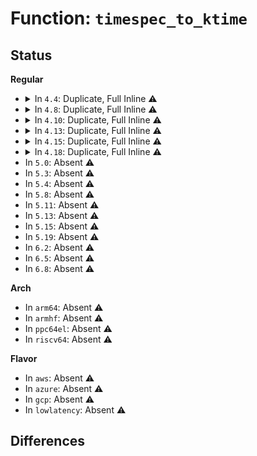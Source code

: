 # Function: <code>timespec_to_ktime</code>

## Status
<b>Regular</b>
<ul>
<li>
<details>
<summary>In <code>4.4</code>: Duplicate, Full Inline ⚠️</summary>

**Collision:** Static Duplication

**Inline:** Full

**Transformation:** False

**Instances:**

```
In kernel/time/hrtimer.c (ffffffff810efe40)
Location: include/linux/ktime.h:81
Inline: True
Inline callers:
  - kernel/time/hrtimer.c:hrtimer_nanosleep
```
```
In kernel/time/posix-timers.c (ffffffff810f11a4)
Location: include/linux/ktime.h:81
Inline: True
Inline callers:
  - kernel/time/posix-timers.c:common_timer_set
  - kernel/time/posix-timers.c:common_timer_set
```
```
In kernel/time/alarmtimer.c (ffffffff810fb2f7)
Location: include/linux/ktime.h:81
Inline: True
Inline callers:
  - kernel/time/alarmtimer.c:alarm_timer_set
  - kernel/time/alarmtimer.c:alarm_timer_set
  - kernel/time/alarmtimer.c:alarm_timer_nsleep
```
```
In kernel/futex.c (ffffffff811030d2)
Location: include/linux/ktime.h:81
Inline: True
Inline callers:
  - kernel/futex.c:SyS_futex
```
```
In kernel/futex_compat.c (ffffffff8110344c)
Location: include/linux/ktime.h:81
Inline: True
Inline callers:
  - kernel/futex_compat.c:compat_SyS_futex
```
```
In fs/select.c (ffffffff812211ec)
Location: include/linux/ktime.h:81
Inline: True
Inline callers:
  - fs/select.c:do_select
  - fs/select.c:do_sys_poll
```
```
In fs/eventpoll.c (ffffffff8125545b)
Location: include/linux/ktime.h:81
Inline: True
Inline callers:
  - fs/eventpoll.c:ep_poll
```
```
In fs/timerfd.c (ffffffff812588a7)
Location: include/linux/ktime.h:81
Inline: True
Inline callers:
  - fs/timerfd.c:do_timerfd_settime
  - fs/timerfd.c:do_timerfd_settime
```
```
In fs/aio.c (ffffffff8125beb6)
Location: include/linux/ktime.h:81
Inline: True
Inline callers:
  - fs/aio.c:read_events
```
```
In ipc/mqueue.c (ffffffff8132bd63)
Location: include/linux/ktime.h:81
Inline: True
Inline callers:
  - ipc/mqueue.c:prepare_timeout
```
</details>
</li>
<li>
<details>
<summary>In <code>4.8</code>: Duplicate, Full Inline ⚠️</summary>

**Collision:** Static Duplication

**Inline:** Full

**Transformation:** False

**Instances:**

```
In kernel/signal.c (ffffffff810943d1)
Location: include/linux/ktime.h:81
Inline: True
Inline callers:
  - kernel/signal.c:do_sigtimedwait
```
```
In kernel/time/hrtimer.c (ffffffff810f6c7f)
Location: include/linux/ktime.h:81
Inline: True
Inline callers:
  - kernel/time/hrtimer.c:hrtimer_nanosleep
```
```
In kernel/time/posix-timers.c (ffffffff810f8223)
Location: include/linux/ktime.h:81
Inline: True
Inline callers:
  - kernel/time/posix-timers.c:common_timer_set
  - kernel/time/posix-timers.c:common_timer_set
```
```
In kernel/time/alarmtimer.c (ffffffff81102828)
Location: include/linux/ktime.h:81
Inline: True
Inline callers:
  - kernel/time/alarmtimer.c:alarm_timer_nsleep
  - kernel/time/alarmtimer.c:alarm_timer_set
  - kernel/time/alarmtimer.c:alarm_timer_set
```
```
In kernel/futex.c (ffffffff8110a5b6)
Location: include/linux/ktime.h:81
Inline: True
Inline callers:
  - kernel/futex.c:SyS_futex
```
```
In kernel/futex_compat.c (ffffffff8110a920)
Location: include/linux/ktime.h:81
Inline: True
Inline callers:
  - kernel/futex_compat.c:compat_SyS_futex
```
```
In fs/timerfd.c (ffffffff812811cc)
Location: include/linux/ktime.h:81
Inline: True
Inline callers:
  - fs/timerfd.c:do_timerfd_settime
  - fs/timerfd.c:do_timerfd_settime
```
```
In fs/aio.c (ffffffff81284966)
Location: include/linux/ktime.h:81
Inline: True
Inline callers:
  - fs/aio.c:read_events
```
```
In ipc/mqueue.c (ffffffff81360a01)
Location: include/linux/ktime.h:81
Inline: True
Inline callers:
  - ipc/mqueue.c:prepare_timeout
```
</details>
</li>
<li>
<details>
<summary>In <code>4.10</code>: Duplicate, Full Inline ⚠️</summary>

**Collision:** Static Duplication

**Inline:** Full

**Transformation:** False

**Instances:**

```
In kernel/signal.c (ffffffff810993c1)
Location: include/linux/ktime.h:70
Inline: True
Inline callers:
  - kernel/signal.c:do_sigtimedwait
```
```
In kernel/time/hrtimer.c (ffffffff810fdd3a)
Location: include/linux/ktime.h:70
Inline: True
Inline callers:
  - kernel/time/hrtimer.c:hrtimer_nanosleep
```
```
In kernel/time/alarmtimer.c (ffffffff81105148)
Location: include/linux/ktime.h:70
Inline: True
Inline callers:
  - kernel/time/alarmtimer.c:alarm_timer_nsleep
  - kernel/time/alarmtimer.c:alarm_timer_set
  - kernel/time/alarmtimer.c:alarm_timer_set
```
```
In kernel/time/posix-timers.c (ffffffff81105b43)
Location: include/linux/ktime.h:70
Inline: True
Inline callers:
  - kernel/time/posix-timers.c:common_timer_set
  - kernel/time/posix-timers.c:common_timer_set
```
```
In kernel/futex.c (ffffffff81111daa)
Location: include/linux/ktime.h:70
Inline: True
Inline callers:
  - kernel/futex.c:SyS_futex
```
```
In kernel/futex_compat.c (ffffffff8111211e)
Location: include/linux/ktime.h:70
Inline: True
Inline callers:
  - kernel/futex_compat.c:compat_SyS_futex
```
```
In fs/timerfd.c (ffffffff81294cfc)
Location: include/linux/ktime.h:70
Inline: True
Inline callers:
  - fs/timerfd.c:do_timerfd_settime
  - fs/timerfd.c:do_timerfd_settime
```
```
In fs/aio.c (ffffffff81298616)
Location: include/linux/ktime.h:70
Inline: True
Inline callers:
  - fs/aio.c:read_events
```
```
In ipc/mqueue.c (ffffffff81377221)
Location: include/linux/ktime.h:70
Inline: True
Inline callers:
  - ipc/mqueue.c:prepare_timeout
```
</details>
</li>
<li>
<details>
<summary>In <code>4.13</code>: Duplicate, Full Inline ⚠️</summary>

**Collision:** Static Duplication

**Inline:** Full

**Transformation:** False

**Instances:**

```
In kernel/signal.c (ffffffff8109311c)
Location: include/linux/ktime.h:70
Inline: True
Inline callers:
  - kernel/signal.c:do_sigtimedwait
```
```
In kernel/futex.c (ffffffff81113393)
Location: include/linux/ktime.h:70
Inline: True
Inline callers:
  - kernel/futex.c:SyS_futex
```
```
In kernel/futex_compat.c (ffffffff8111370a)
Location: include/linux/ktime.h:70
Inline: True
Inline callers:
  - kernel/futex_compat.c:compat_SyS_futex
```
```
In fs/aio.c (ffffffff812a6100)
Location: include/linux/ktime.h:70
Inline: True
Inline callers:
  - fs/aio.c:read_events
```
```
In ipc/mqueue.c (ffffffff8138c59f)
Location: include/linux/ktime.h:70
Inline: True
Inline callers:
  - ipc/mqueue.c:do_mq_timedreceive
  - ipc/mqueue.c:do_mq_timedsend
```
</details>
</li>
<li>
<details>
<summary>In <code>4.15</code>: Duplicate, Full Inline ⚠️</summary>

**Collision:** Static Duplication

**Inline:** Full

**Transformation:** False

**Instances:**

```
In kernel/signal.c (ffffffff81099ffc)
Location: include/linux/ktime.h:70
Inline: True
Inline callers:
  - kernel/signal.c:do_sigtimedwait
```
```
In kernel/futex.c (ffffffff8111e923)
Location: include/linux/ktime.h:70
Inline: True
Inline callers:
  - kernel/futex.c:SyS_futex
```
```
In kernel/futex_compat.c (ffffffff8111ec9a)
Location: include/linux/ktime.h:70
Inline: True
Inline callers:
  - kernel/futex_compat.c:compat_SyS_futex
```
</details>
</li>
<li>
<details>
<summary>In <code>4.18</code>: Duplicate, Full Inline ⚠️</summary>

**Collision:** Static Duplication

**Inline:** Full

**Transformation:** False

**Instances:**

```
In kernel/signal.c (ffffffff8109dff1)
Location: include/linux/ktime.h:70
Inline: True
```
```
In kernel/futex.c (ffffffff8112b860)
Location: include/linux/ktime.h:70
Inline: True
Inline callers:
  - kernel/futex.c:__ia32_sys_futex
  - kernel/futex.c:__x64_sys_futex
```
```
In kernel/futex_compat.c (ffffffff8112beee)
Location: include/linux/ktime.h:70
Inline: True
Inline callers:
  - kernel/futex_compat.c:__x32_compat_sys_futex
  - kernel/futex_compat.c:__ia32_compat_sys_futex
```
</details>
</li>
<li>
In <code>5.0</code>: Absent ⚠️
</li>
<li>
In <code>5.3</code>: Absent ⚠️
</li>
<li>
In <code>5.4</code>: Absent ⚠️
</li>
<li>
In <code>5.8</code>: Absent ⚠️
</li>
<li>
In <code>5.11</code>: Absent ⚠️
</li>
<li>
In <code>5.13</code>: Absent ⚠️
</li>
<li>
In <code>5.15</code>: Absent ⚠️
</li>
<li>
In <code>5.19</code>: Absent ⚠️
</li>
<li>
In <code>6.2</code>: Absent ⚠️
</li>
<li>
In <code>6.5</code>: Absent ⚠️
</li>
<li>
In <code>6.8</code>: Absent ⚠️
</li>
</ul>
<b>Arch</b>
<ul>
<li>
In <code>arm64</code>: Absent ⚠️
</li>
<li>
In <code>armhf</code>: Absent ⚠️
</li>
<li>
In <code>ppc64el</code>: Absent ⚠️
</li>
<li>
In <code>riscv64</code>: Absent ⚠️
</li>
</ul>
<b>Flavor</b>
<ul>
<li>
In <code>aws</code>: Absent ⚠️
</li>
<li>
In <code>azure</code>: Absent ⚠️
</li>
<li>
In <code>gcp</code>: Absent ⚠️
</li>
<li>
In <code>lowlatency</code>: Absent ⚠️
</li>
</ul>

## Differences
